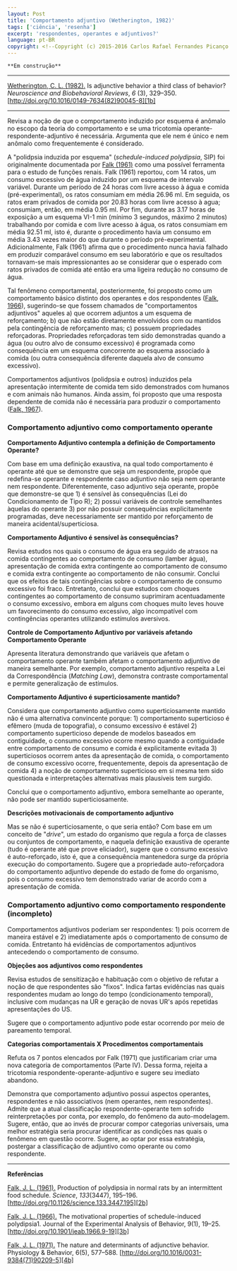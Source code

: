 ```yaml
---
layout: Post
title: 'Comportamento adjuntivo (Wetherington, 1982)'
tags: ['ciência', 'resenha']
excerpt: 'respondentes, operantes e adjuntivos?'
language: pt-BR
copyright: <!--Copyright (c) 2015-2016 Carlos Rafael Fernandes Picanço.-->
---
```


`**Em construção**`

___

[Wetherington, C. L. (1982).][1] Is adjunctive behavior a third class of behavior? *Neuroscience and Biobehavioral Reviews*, *6* (3), 329–350. [http://doi.org/10.1016/0149-7634(82)90045-8][1b]

___

Revisa a noção de que o comportamento induzido por esquema é anômalo no escopo da teoria do comportamento e se uma tricotomia operante-respondente-adjuntivo é necessária. Argumenta que ele nem é único e nem anômalo como frequentemente é considerado.

A "polidpsia induzida por esquema" (*schedule-induced polydipsia*, SIP) foi originalmente documentada por [Falk (1961)][2] como uma possível ferramenta para o estudo de funções renais. Falk (1961) reportou, com 14 ratos, um consumo excessivo de água induzido por um esquema de intervalo variável. Durante um período de 24 horas com livre acesso à água e comida (pré-experimental), os ratos consumiam em média 26.96 ml. Em seguida, os ratos eram privados de comida por 20.83 horas com livre acesso à agua; consumiam, então, em média 0.95 ml. Por fim, durante as 3.17 horas de exposição a um esquema VI-1 min (mínimo 3 segundos, máximo 2 minutos) trabalhando por comida e com livre acesso à água, os ratos consumiam em média 92.51 ml, isto é, durante o procedimento havia um consumo em média 3.43 vezes maior do que durante o período pré-experimental. Adicionalmente, Falk (1961) afirma que o procedimento nunca havia falhado em produzir comparável consumo em seu laboratório e que os resultados tornavam-se mais impressionantes ao se considerar que o esperado com ratos privados de comida até então era uma ligeira redução no consumo de água.

Tal fenômeno comportamental, posteriormente, foi proposto como um comportamento básico distinto dos operantes e dos respondentes ([Falk, 1966][3]), sugerindo-se que fossem chamados de "comportamentos adjuntivos" aqueles a) que ocorrem adjuntos a um esquema de reforçamento; b) que não estão diretamente envolvidos com ou mantidos pela contingência de reforçamento mas; c) possuem propriedades reforçadoras. Propriedades reforçadoras tem sido demonstradas quando a água (ou outro alvo de consumo excessivo) é programada como consequência em um esquema concorrente ao esquema associado à comida (ou outra consequência diferente daquela alvo de consumo excessivo).

Comportamentos adjuntivos (polidpsia e outros) induzidos pela apresentação intermitente de comida tem sido demonstrados com humanos e com animais não humanos. Ainda assim, foi proposto que uma resposta dependente de comida não é necessária para produzir o comportamento ([Falk, 1967][4]).

### Comportamento adjuntivo como comportamento operante

**Comportamento Adjuntivo contempla a definição de Comportamento Operante?**

Com base em uma definição exaustiva, na qual todo comportamento é operante até que se demonstre que seja um respondente, propõe que redefina-se operante e respondente caso adjuntivo não seja nem operante nem respondente. Diferentemente, caso adjuntivo seja operante, propõe que demonstre-se que 1) é sensível às consequências (Lei do Condicionamento de Tipo R); 2) possui variáveis de controle semelhantes àquelas do operante 3) por não possuir consequências explicitamente programadas, deve necessariamente ser mantido por reforçamento de maneira acidental/superticiosa.

**Comportamento Adjuntivo é sensível às consequências?**

Revisa estudos nos quais o consumo de água era seguido de atrasos na comida contingentes ao comportamento de consumo (lamber água), apresentação de comida extra contingente ao comportamento de consumo e comida extra contingente ao comportamento de não consumir. Conclui que os efeitos de tais contingências sobre o comportamento de consumo excessivo foi fraco. Entretanto, conclui que estudos com choques contingentes ao comportamento de consumo suprimiram acentuadamente o consumo excessivo, embora em alguns com choques muito leves houve um favorecimento do consumo excessivo, algo incompatível com contingências operantes utilizando estímulos aversivos. 

**Controle de Comportamento Adjuntivo por variáveis afetando Comportamento Operante**

Apresenta literatura demonstrando que variáveis que afetam o comportamento operante também afetam o comportamento adjuntivo de maneira semelhante. Por exemplo, comportamento adjuntivo respeita a Lei da Correspondência (*Matching Law*), demonstra contraste comportamental e permite generalização de estímulos.

**Comportamento Adjuntivo é superticiosamente mantido?**

Considera que comportamento adjuntivo como superticiosamente mantido não é uma alternativa convincente porque: 1) comportamento superticioso é efêmero (muda de topografia), o consumo excessivo é estável 2) comportamento superticioso depende de modelos baseados em contiguidade, o consumo excessivo ocorre mesmo quando a contiguidade entre comportamento de consumo e comida é explicitamente evitada 3) superticiosos ocorrem antes da apresentação de comida, o comportamento de consumo excessivo ocorre, frequentemente, depois da apresentação de comida 4) a noção de comportamento superticioso em si mesma tem sido questionada e interpretações alternativas mais plausíveis tem surgido.

Conclui que o comportamento adjuntivo, embora semelhante ao operante, não pode ser mantido superticiosamente.

**Descrições motivacionais de comportamento adjuntivo**

Mas se não é superticiosamente, o que seria então? Com base em um conceito de "*drive*", um estado do organismo que regula a força de classes ou conjuntos de comportamento, e naquela definição exaustiva de operante (tudo é operante até que prove eliciador), sugere que o consumo excessivo é auto-reforçado, isto é, que a consequência mantenedora surge da própria execução do comportamento. Sugere que a propriedade auto-reforçadora do comportamento adjuntivo depende do estado de fome do organismo, pois o consumo excessivo tem demonstrado variar de acordo com a apresentação de comida. 

### Comportamento adjuntivo como comportamento respondente (incompleto)

Comportamentos adjuntivos poderiam ser respondentes: 1) pois ocorrem de maneira estável e 2) imediatamente após o comportamento de consumo de comida. Entretanto há evidências de comportamentos adjuntivos antecedendo o comportamento de consumo.

**Objeções aos adjuntivos como respondentes**

Revisa estudos de sensitização e habituação com o objetivo de refutar a noção de que respondentes são "fixos". Indica fartas evidências nas quais respondentes mudam ao longo do tempo (condicionamento temporal), inclusive com mudanças na UR e geração de novas UR's após repetidas apresentações do US.

Sugere que o comportamento adjuntivo pode estar ocorrendo por meio de pareamento temporal.

**Categorias comportamentais X Procedimentos comportamentais**

Refuta os 7 pontos elencados por Falk (1971) que justificariam criar uma nova categoria de comportamentos (Parte IV). Dessa forma, rejeita a tricotomia respondente-operante-adjuntivo e sugere seu imediato abandono.

Demonstra que comportamento adjuntivo possui aspectos operantes, respondentes e não associativos (nem operantes, nem respondentes). Admite que a atual classificação respondente-operante tem sofrido reinterpretações por conta, por exemplo, do fenômeno da auto-modelagem. Sugere, então, que ao invés de procurar compor categorias universais, uma melhor estratégia seria procurar identificar as condições nas quais o fenômeno em questão ocorre. Sugere, ao optar por essa estratégia, postergar a classificação de adjuntivo como operante ou como respondente.

___

**Referências**

[Falk, J. L. (1961).][2] Production of polydipsia in normal rats by an intermittent food schedule. *Science*, *133*(3447), 195–196. [http://doi.org/10.1126/science.133.3447.195][2b]

[Falk, J. L. (1966).][3] The motivational properties of schedule-induced polydipsia1. Journal of the Experimental Analysis of Behavior, 9(1), 19–25. [http://doi.org/10.1901/jeab.1966.9-19][3b]

[Falk, J. L. (1971).][4] The nature and determinants of adjunctive behavior. Physiology & Behavior, 6(5), 577–588. [http://doi.org/10.1016/0031-9384(71)90209-5][4b]

[1]: http://www.ncbi.nlm.nih.gov/pubmed/6757807 "Is adjunctive behavior a third class of behavior?"
[1b]: http://sci-hub.io/10.1016/0149-7634%2882%2990045-8
[2]: http://www.ncbi.nlm.nih.gov/pubmed/13698026 "Production of polydipsia in normal rats by an intermittent food schedule."
[2b]: http://sci-hub.io/10.1126/science.133.3447.195
[3]: http://www.ncbi.nlm.nih.gov/pmc/articles/PMC1338140/ "The motivational properties of schedule-induced polydipsia"
[3b]: http://www.ncbi.nlm.nih.gov/pmc/articles/PMC1338140/pdf/jeabehav00171-0021.pdf
[4]: http://www.sciencedirect.com/science/article/pii/0031938471902095 "The nature and determinants of adjunctive behavior"
[4b]: http://sci-hub.io/10.1016/0031-9384%2871%2990209-5
